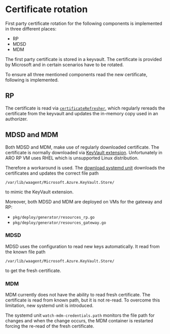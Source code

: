 # Certificate rotation

First party certificate rotation for the following components is implemented in three different places:

- RP
- MDSD
- MDM

The first party certificate is stored in a keyvault. The certificate is
provided by Microsoft and in certain scenarios have to be rotated.

To ensure all three mentioned components read the new certificate,
following is implemented.


## RP

The certificate is read via [`certificateRefresher`](https://github.com/petrkotas/ARO-RP/blob/72b26b18ca43972770243809f09c33540c6ae8c9/pkg/env/certificateRefresher.go#L1), which regularly rereads the certificate from the keyvault and updates
the in-memory copy used in an authorizer.


## MDSD and MDM

Both MDSD and MDM, make use of regularly downloaded certificate. The certificate
is normally downloaded via [KeyVault extension](https://docs.microsoft.com/en-us/azure/virtual-machines/extensions/key-vault-linux).
Unfortunately in ARO RP VM uses RHEL which is unsupported Linux distribution.

Therefore a workaround is used. The [download systemd unit](https://github.com/Azure/ARO-RP/blob/4a48003b3e2345fda51ac3e860df4134cb494158/pkg/deploy/generator/resources_rp.go#L884) downloads the certificates and updates the correct file path

```
/var/lib/waagent/Microsoft.Azure.KeyVault.Store/
```

to mimic the KeyVault extension.

Moreover, both MDSD and MDM are deployed on VMs for the gateway and RP:

- `pkg/deploy/generator/resources_rp.go`
- `pkg/deploy/generator/resources_gateway.go`


### MDSD

MDSD uses the configuration to read new keys automatically. It read from the
known file path

```
/var/lib/waagent/Microsoft.Azure.KeyVault.Store/
```

to get the fresh certificate.


### MDM

MDM currently does not have the ability to read fresh certificate.
The certificate is read from known path, but it is not re-read.
To overcome this limitation, new systemd unit is introduced.

The systemd unit `watch-mdm-credentials.path` monitors the file path for
changes and when the change occurs,
the MDM container is restarted forcing the re-read of the fresh certificate.